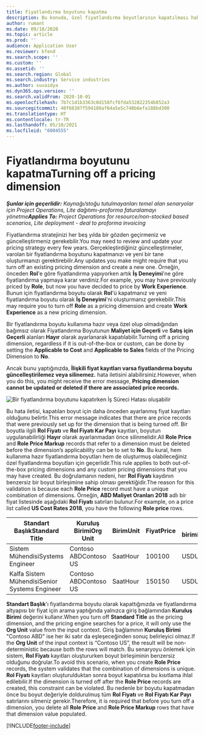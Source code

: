 ```yaml
---
title: Fiyatlandırma boyutunu kapatma
description: Bu konuda, özel fiyatlandırma boyutlarının kapatılması hakkında bilgi verilmektedir.
author: rumant
ms.date: 09/18/2020
ms.topic: article
ms.prod: ''
audience: Application User
ms.reviewer: kfend
ms.search.scope: ''
ms.custom: ''
ms.assetid: ''
ms.search.region: Global
ms.search.industry: Service industries
ms.author: suvaidya
ms.dyn365.ops.version: ''
ms.search.validFrom: 2020-10-01
ms.openlocfilehash: 7b7c1d1b3363c0d158fcf6fda532822354b852a3
ms.sourcegitcommit: 40f68387f594180af64a5e5c748b6efa188bd300
ms.translationtype: HT
ms.contentlocale: tr-TR
ms.lasthandoff: 05/10/2021
ms.locfileid: "6004555"
---
```

# <a name="turning-off-a-pricing-dimension"></a><span data-ttu-id="3556a-103">Fiyatlandırma boyutunu kapatma</span><span class="sxs-lookup"><span data-stu-id="3556a-103">Turning off a pricing dimension</span></span>

<span data-ttu-id="3556a-104">_**Şunlar için geçerlidir:** Kaynağı/stoğu tutulmayanları temel alan senaryolar için Project Operations, Lite dağıtımı-proforma faturalamayı yönetme_</span><span class="sxs-lookup"><span data-stu-id="3556a-104">_**Applies To:** Project Operations for resource/non-stocked based scenarios, Lite deployment - deal to proforma invoicing_</span></span>

<span data-ttu-id="3556a-105">Fiyatlandırma stratejinizi her beş yılda bir gözden geçirmeniz ve güncelleştirmeniz gerekebilir.</span><span class="sxs-lookup"><span data-stu-id="3556a-105">You may need to review and update your pricing strategy every few years.</span></span> <span data-ttu-id="3556a-106">Gerçekleştirdiğiniz güncelleştirmeler, varolan bir fiyatlandırma boyutunu kapatmanızı ve yeni bir tane oluşturmanızı gerektirebilir.</span><span class="sxs-lookup"><span data-stu-id="3556a-106">Any updates you make might require that you turn off an existing pricing dimension and create a new one.</span></span> <span data-ttu-id="3556a-107">Örneğin, önceden **Rol**'e göre fiyatlandırma yapıyorken artık **İş Deneyimi**'ne göre fiyatlandırma yapmaya karar verdiniz.</span><span class="sxs-lookup"><span data-stu-id="3556a-107">For example, you may have previously priced by **Role**, but now you have decided to price by **Work Experience**.</span></span> <span data-ttu-id="3556a-108">Bunun için fiyatlandırma boyutu olarak **Rol**'ü kapatmanız ve yeni fiyatlandırma boyutu olarak **İş Deneyimi**'ni oluşturmanız gerekebilir.</span><span class="sxs-lookup"><span data-stu-id="3556a-108">This may require you to turn off **Role** as a pricing dimension and create **Work Experience** as a new pricing dimension.</span></span> 

<span data-ttu-id="3556a-109">Bir fiyatlandırma boyutu kullanıma hazır veya özel olup olmadığından bağımsız olarak Fiyatlandırma Boyutunun **Maliyet için Geçerli** ve **Satış için Geçerli** alanları **Hayır** olarak ayarlanarak kapatılabilir.</span><span class="sxs-lookup"><span data-stu-id="3556a-109">Turning off a pricing dimension, regardless if it is out-of-the-box or custom, can be done by setting the **Applicable to Cost** and **Applicable to Sales** fields of the Pricing Dimension to **No**.</span></span>

<span data-ttu-id="3556a-110">Ancak bunu yaptığınızda, **İlişkili fiyat kayıtları varsa fiyatlandırma boyutu güncelleştirilemez veya silinemez.** hata iletisini alabilirsiniz.</span><span class="sxs-lookup"><span data-stu-id="3556a-110">However, when you do this, you might receive the error message, **Pricing dimension cannot be updated or deleted if there are associated price records.**</span></span>

![Bir fiyatlandırma boyutunu kapatırken İş Süreci Hatası oluşabilir](media/Business-Process-Error.png)

<span data-ttu-id="3556a-112">Bu hata iletisi, kapatılan boyut için daha önceden ayarlanmış fiyat kayıtları olduğunu belirtir.</span><span class="sxs-lookup"><span data-stu-id="3556a-112">This error message indicates that there are price records that were previously set up for the dimension that is being turned off.</span></span> <span data-ttu-id="3556a-113">Bir boyutla ilgili **Rol Fiyatı** ve **Rol Fiyatı Kar Payı** kayıtları, boyutun uygulanabilirliği **Hayır** olarak ayarlanmadan önce silinmelidir.</span><span class="sxs-lookup"><span data-stu-id="3556a-113">All **Role Price** and **Role Price Markup** records that refer to a dimension must be deleted before the dimension’s applicability can be to set to **No**.</span></span> <span data-ttu-id="3556a-114">Bu kural, hem kullanıma hazır fiyatlandırma boyutları hem de oluşturmuş olabileceğiniz özel fiyatlandırma boyutları için geçerlidir.</span><span class="sxs-lookup"><span data-stu-id="3556a-114">This rule applies to both out-of-the-box pricing dimensions and any custom pricing dimensions that you may have created.</span></span> <span data-ttu-id="3556a-115">Bu doğrulamanın nedeni, her **Rol Fiyatı** kaydının benzersiz bir boyut birleşimine sahip olması gerektiğidir.</span><span class="sxs-lookup"><span data-stu-id="3556a-115">The reason for this validation is because each **Role Price** record must have a unique combination of dimensions.</span></span> <span data-ttu-id="3556a-116">Örneğin, **ABD Maliyet Oranları 2018** adlı bir fiyat listesinde aşağıdaki **Rol Fiyatı** satırları bulunur.</span><span class="sxs-lookup"><span data-stu-id="3556a-116">For example, on a price list called **US Cost Rates 2018**, you have the following **Role price** rows.</span></span> 

| <span data-ttu-id="3556a-117">Standart Başlık</span><span class="sxs-lookup"><span data-stu-id="3556a-117">Standard Title</span></span>         | <span data-ttu-id="3556a-118">Kuruluş Birimi</span><span class="sxs-lookup"><span data-stu-id="3556a-118">Org Unit</span></span>    |<span data-ttu-id="3556a-119">Birim</span><span class="sxs-lookup"><span data-stu-id="3556a-119">Unit</span></span>   |<span data-ttu-id="3556a-120">Fiyat</span><span class="sxs-lookup"><span data-stu-id="3556a-120">Price</span></span>  |<span data-ttu-id="3556a-121">Para birimi</span><span class="sxs-lookup"><span data-stu-id="3556a-121">Currency</span></span>  |
| -----------------------|-------------|-------|-------|----------|
| <span data-ttu-id="3556a-122">Sistem Mühendisi</span><span class="sxs-lookup"><span data-stu-id="3556a-122">Systems Engineer</span></span>|<span data-ttu-id="3556a-123">Contoso ABD</span><span class="sxs-lookup"><span data-stu-id="3556a-123">Contoso US</span></span>|<span data-ttu-id="3556a-124">Saat</span><span class="sxs-lookup"><span data-stu-id="3556a-124">Hour</span></span>| <span data-ttu-id="3556a-125">100</span><span class="sxs-lookup"><span data-stu-id="3556a-125">100</span></span>|<span data-ttu-id="3556a-126">USD</span><span class="sxs-lookup"><span data-stu-id="3556a-126">USD</span></span>|
| <span data-ttu-id="3556a-127">Kalfa Sistem Mühendisi</span><span class="sxs-lookup"><span data-stu-id="3556a-127">Senior Systems Engineer</span></span>|<span data-ttu-id="3556a-128">Contoso ABD</span><span class="sxs-lookup"><span data-stu-id="3556a-128">Contoso US</span></span>|<span data-ttu-id="3556a-129">Saat</span><span class="sxs-lookup"><span data-stu-id="3556a-129">Hour</span></span>| <span data-ttu-id="3556a-130">150</span><span class="sxs-lookup"><span data-stu-id="3556a-130">150</span></span>| <span data-ttu-id="3556a-131">USD</span><span class="sxs-lookup"><span data-stu-id="3556a-131">USD</span></span>|


<span data-ttu-id="3556a-132">**Standart Başlık**'ı fiyatlandırma boyutu olarak kapattığınızda ve fiyatlandırma altyapısı bir fiyat için arama yaptığında yalnızca giriş bağlamından **Kuruluş Birimi** değerini kullanır.</span><span class="sxs-lookup"><span data-stu-id="3556a-132">When you turn off **Standard Title** as the pricing dimension, and the pricing engine searches for a price, it will only use the **Org Unit** value from the input context.</span></span> <span data-ttu-id="3556a-133">Giriş bağlamının **Kuruluş Birimi** "Contoso ABD" ise her iki satır da eşleşeceğinden sonuç belirleyici olmaz.</span><span class="sxs-lookup"><span data-stu-id="3556a-133">If the **Org Unit** of the input context is “Contoso US”, the result will be non-deterministic because both the rows will match.</span></span> <span data-ttu-id="3556a-134">Bu senaryoyu önlemek için sistem, **Rol Fiyatı** kayıtları oluştururken boyut birleşiminin benzersiz olduğunu doğrular.</span><span class="sxs-lookup"><span data-stu-id="3556a-134">To avoid this scenario, when you create **Role Price** records, the system validates that the combination of dimensions is unique.</span></span> <span data-ttu-id="3556a-135">**Rol Fiyatı** kayıtları oluşturulduktan sonra boyut kapatılırsa bu kısıtlama ihlal edilebilir.</span><span class="sxs-lookup"><span data-stu-id="3556a-135">If the dimension is turned off after the **Role Price** records are created, this constraint can be violated.</span></span> <span data-ttu-id="3556a-136">Bu nedenle bir boyutu kapatmadan önce bu boyut değeriyle doldurulmuş tüm **Rol Fiyatı** ve **Rol Fiyatı Kar Payı** satırlarını silmeniz gerekir.</span><span class="sxs-lookup"><span data-stu-id="3556a-136">Therefore, it is required that before you turn off a dimension, you delete all **Role Price** and **Role Price Markup** rows that have that dimension value populated.</span></span>


[!INCLUDE[footer-include](../includes/footer-banner.md)]